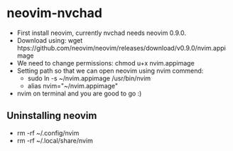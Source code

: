 # neovim-nvchad

- First install neovim, currently nvchad needs neovim 0.9.0.
- Download using: wget htps://github.com/neovim/neovim/releases/download/v0.9.0/nvim.appimage
- We need to change permissions: chmod u+x nvim.appimage
- Setting path so that we can open neovim using nvim commend: 
  - sudo ln -s ~/nvim.appimage /usr/bin/nvim
  - alias nvim="~/nvim.appimage"
- nvim on terminal and you are good to go :)

## Uninstalling neovim
- rm -rf ~/.config/nvim
- rm -rf ~/.local/share/nvim
